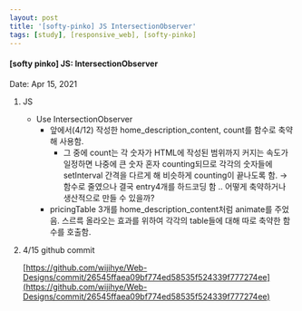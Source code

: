 ```yaml
---
layout: post
title: '[softy-pinko] JS IntersectionObserver'
tags: [study], [responsive_web], [softy-pinko]
---
```


#### [softy pinko] JS: IntersectionObserver

Date: Apr 15, 2021

1. JS

   - Use IntersectionObserver
     - 앞에서(4/12) 작성한 home_description_content, count를 함수로 축약해 사용함.
       - 그 중에 count는 각 숫자가 HTML에 작성된 범위까지 커지는 속도가 일정하면 나중에 큰 숫자 혼자 counting되므로 각각의 숫자들에 setInterval 간격을 다르게 해 비슷하게 counting이 끝나도록 함. → 함수로 줄였으나 결국 entry4개를 하드코딩 함 .. 어떻게 축약하거나 생산적으로 만들 수 있을까?
     - pricingTable 3개를 home_description_content처럼 animate를 주었음. 스르륵 올라오는 효과를 위하여 각각의 table들에 대해 따로 축약한 함수를 호출함.

2. 4/15 github commit

   [https://github.com/wijihye/Web-Designs/commit/26545ffaea09bf774ed58535f524339f777274ee](https://github.com/wijihye/Web-Designs/commit/26545ffaea09bf774ed58535f524339f777274ee)
